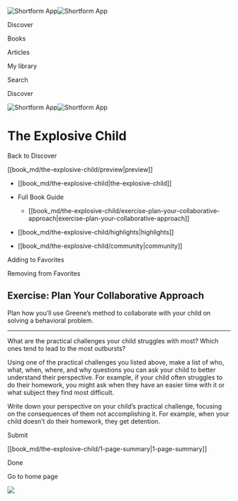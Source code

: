 ![Shortform App](/img/logo.36a2399e.svg)![Shortform App](/img/logo-dark.70c1b072.svg)

Discover

Books

Articles

My library

Search

Discover

![Shortform App](/img/logo.36a2399e.svg)![Shortform App](/img/logo-dark.70c1b072.svg)

# The Explosive Child

Back to Discover

[[book_md/the-explosive-child/preview|preview]]

  * [[book_md/the-explosive-child|the-explosive-child]]
  * Full Book Guide

    * [[book_md/the-explosive-child/exercise-plan-your-collaborative-approach|exercise-plan-your-collaborative-approach]]
  * [[book_md/the-explosive-child/highlights|highlights]]
  * [[book_md/the-explosive-child/community|community]]



Adding to Favorites 

Removing from Favorites 

## Exercise: Plan Your Collaborative Approach

Plan how you’ll use Greene’s method to collaborate with your child on solving a behavioral problem.

* * *

What are the practical challenges your child struggles with most? Which ones tend to lead to the most outbursts?

Using one of the practical challenges you listed above, make a list of who, what, when, where, and why questions you can ask your child to better understand their perspective. For example, if your child often struggles to do their homework, you might ask when they have an easier time with it or what subject they find most difficult.

Write down your perspective on your child’s practical challenge, focusing on the consequences of them not accomplishing it. For example, when your child doesn’t do their homework, they get detention.

Submit 

[[book_md/the-explosive-child/1-page-summary|1-page-summary]]

Done

Go to home page 

![](https://bat.bing.com/action/0?ti=56018282&Ver=2&mid=fbbdc72e-f0b9-4d89-969a-9d319b20356a&sid=1711133063fa11eebdec89a8b8ae3bbc&vid=171147a063fa11eea7440fcfeb230d96&vids=0&msclkid=N&pi=0&lg=en-US&sw=800&sh=600&sc=24&nwd=1&tl=Shortform%20%7C%20The%20Explosive%20Child&p=https%3A%2F%2Fwww.shortform.com%2Fapp%2Fbook%2Fthe-explosive-child%2Fexercise-plan-your-collaborative-approach&r=&lt=364&evt=pageLoad&sv=1&rn=58955)
